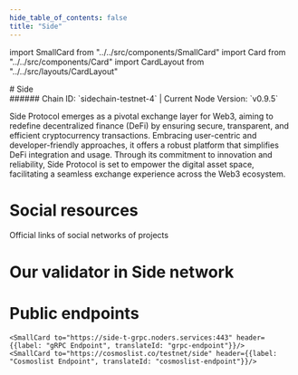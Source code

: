 ```yaml
---
hide_table_of_contents: false
title: "Side"
---
```


import SmallCard from "../../src/components/SmallCard"
import Card from "../../src/components/Card"
import CardLayout from "../../src/layouts/CardLayout"

<div class="h1-with-icon icon-side">
# Side
</div>
###### Chain ID: `sidechain-testnet-4` | Current Node Version: `v0.9.5`


Side Protocol emerges as a pivotal exchange layer for Web3, aiming to redefine decentralized finance (DeFi) by ensuring secure, transparent, and efficient cryptocurrency transactions. Embracing user-centric and developer-friendly approaches, it offers a robust platform that simplifies DeFi integration and usage. Through its commitment to innovation and reliability, Side Protocol is set to empower the digital asset space, facilitating a seamless exchange experience across the Web3 ecosystem.

# Social resources
Official links of social networks of projects

<CardLayout autoFitEnabled={false}>
    <SmallCard to="https://side.one/" header={{label: "Website", translateId: "social-telegram"}} iconPath="img/website-icon.svg"/>
    <SmallCard to="https://github.com/sideprotocol" header={{label: "GitHub", translateId: "social-telegram"}} iconPath="img/github-icon.svg"/>
    <SmallCard to="https://discord.gg/sideprotocol" header={{label: "Discord", translateId: "social-telegram"}} iconPath="img/discord-icon.svg"/>
    <SmallCard to="https://twitter.com/SideProtocol" header={{label: "X", translateId: "social-telegram"}} iconPath="img/x-icon.svg"/>
    <SmallCard to="https://t.me/SideProtocolOfficial" header={{label: "Telegram", translateId: "social-telegram"}} iconPath="img/telegram-icon.svg"/>
</CardLayout>

# Our validator in Side network

<CardLayout autoFitEnabled={true}>
    <Card
        to="https://explorer.stavr.tech/Side-Testnet/staking/bcvaloper17tn2zvychzan0v0ulakq596gczmjtw8pdqary7"
        header={{
            label: "[NODERS]TEAM",
            translateId: "development-setup",
        }}
        body={{
            label: "Trusted blockchain validator",
        }}
        iconPath="img/kotlin-icon.svg"
    />
</CardLayout>

# Public endpoints

<CardLayout autoFitEnabled={true}>
    <SmallCard to="https://side-t-rpc.noders.services" header={{label: "RPC Endpoint", translateId: "rpc-endpoint"}}/>
    <SmallCard to="https://side-t-api.noders.services" header={{label: "API Endpoint", translateId: "api-endpoint"}}/>
    
    <SmallCard to="https://side-t-grpc.noders.services:443" header={{label: "gRPC Endpoint", translateId: "grpc-endpoint"}}/>
    <SmallCard to="https://cosmoslist.co/testnet/side" header={{label: "Cosmoslist Endpoint", translateId: "cosmoslist-endpoint"}}/>
</CardLayout>
